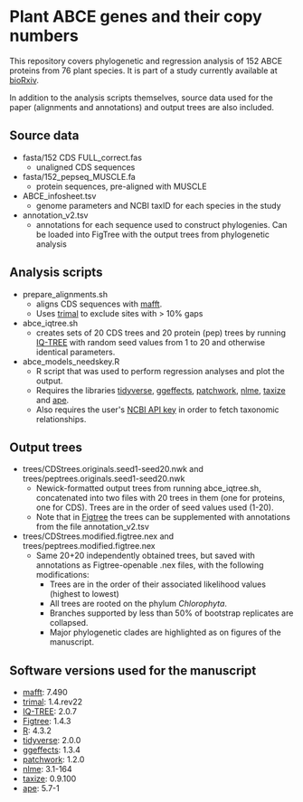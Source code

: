 # Plant ABCE genes and their copy numbers
This repository covers phylogenetic and regression analysis of 152 ABCE proteins from 76 plant species. It is part of a study currently available at [bioRxiv](https://doi.org/10.1101/2023.09.29.560150).

In addition to the analysis scripts themselves, source data used for the paper (alignments and annotations) and output trees are also included.

## Source data
- fasta/152 CDS FULL_correct.fas
  - unaligned CDS sequences
- fasta/152_pepseq_MUSCLE.fa
  - protein sequences, pre-aligned with MUSCLE
- ABCE_infosheet.tsv
  - genome parameters and NCBI taxID for each species in the study
- annotation_v2.tsv
  - annotations for each sequence used to construct phylogenies. Can be loaded into FigTree with the output trees from phylogenetic analysis


## Analysis scripts
- prepare_alignments.sh
  - aligns CDS sequences with [mafft](https://mafft.cbrc.jp/).
  - Uses [trimal](https://github.com/inab/trimal/) to exclude sites with > 10% gaps
- abce_iqtree.sh
  - creates sets of 20 CDS trees and 20 protein (pep) trees by running [IQ-TREE](http://www.iqtree.org/) with random seed values from 1 to 20 and otherwise identical parameters.
- abce_models_needskey.R
  - R script that was used to perform regression analyses and plot the output.
  - Requires the libraries [tidyverse](https://www.tidyverse.org/), [ggeffects](https://strengejacke.github.io/ggeffects/), [patchwork](https://patchwork.data-imaginist.com/), [nlme](https://cran.r-project.org/web/packages/nlme/index.html), [taxize](https://docs.ropensci.org/taxize/) and [ape](https://cran.r-project.org/web/packages/ape/index.html).
  - Also requires the user's [NCBI API key](https://support.nlm.nih.gov/knowledgebase/article/KA-05317/) in order to fetch taxonomic relationships.


## Output trees
- trees/CDStrees.originals.seed1-seed20.nwk and trees/peptrees.originals.seed1-seed20.nwk
  - Newick-formatted output trees from running abce_iqtree.sh, concatenated into two files with 20 trees in them (one for proteins, one for CDS). Trees are in the order of seed values used (1-20).
  - Note that in [Figtree](http://tree.bio.ed.ac.uk/software/figtree/) the trees can be supplemented with annotations from the file annotation_v2.tsv 
- trees/CDStrees.modified.figtree.nex and trees/peptrees.modified.figtree.nex
  - Same 20+20 independently obtained trees, but saved with annotations as Figtree-openable .nex files, with the following modifications:
    - Trees are in the order of their associated likelihood values (highest to lowest)
    - All trees are rooted on the phylum _Chlorophyta_.
    - Branches supported by less than 50% of bootstrap replicates are collapsed.
    - Major phylogenetic clades are highlighted as on figures of the manuscript.

## Software versions used for the manuscript
  - [mafft](https://mafft.cbrc.jp/): 7.490
  - [trimal](https://github.com/inab/trimal/): 1.4.rev22
  - [IQ-TREE](http://www.iqtree.org/): 2.0.7
  - [Figtree](http://tree.bio.ed.ac.uk/software/figtree/): 1.4.3
  - [R](https://cran.r-project.org/): 4.3.2
  - [tidyverse](https://www.tidyverse.org/): 2.0.0
  - [ggeffects](https://strengejacke.github.io/ggeffects/): 1.3.4
  - [patchwork](https://patchwork.data-imaginist.com/): 1.2.0
  - [nlme](https://cran.r-project.org/web/packages/nlme/index.html): 3.1-164
  - [taxize](https://docs.ropensci.org/taxize/): 0.9.100
  - [ape](https://cran.r-project.org/web/packages/ape/index.html): 5.7-1 

